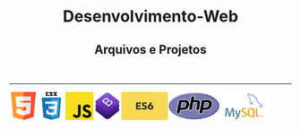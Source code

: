 <h1 align="center"> Desenvolvimento-Web </h1>
<h2 align="center"> Arquivos e Projetos </h2>
<br>
<hr>
<p>
<a><img width=50px height=50px align=left src='https://github.com/dev-roliveira/Desenvolvimento-Web/blob/master/Assets/html5.png'></a>
<a><img width=50px height=50px align=left src='https://github.com/dev-roliveira/Desenvolvimento-Web/blob/master/Assets/css3.png'></a>
<a><img width=50px height=50px align=left src='https://github.com/dev-roliveira/Desenvolvimento-Web/blob/master/Assets/js.png'></a>
<a><img width=50px height=50px align=left src='https://github.com/dev-roliveira/Desenvolvimento-Web/blob/master/Assets/bootstrap_stack.png'></a>
<a><img height=50px align=left src='https://github.com/dev-roliveira/Desenvolvimento-Web/blob/master/Assets/es6.jpeg'></a>
<a><img height=50px align=left src='https://github.com/dev-roliveira/Desenvolvimento-Web/blob/master/Assets/php.png'></a>
<a><img height=50px align=left src='https://github.com/dev-roliveira/Desenvolvimento-Web/blob/master/Assets/mysql.png'></a>
</p>
